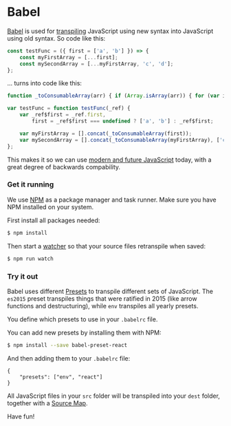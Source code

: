 # Babel

[Babel](https://babeljs.io/) is used for [transpiling](https://en.wikipedia.org/wiki/Source-to-source_compiler) JavaScript using new syntax into JavaScript using old syntax. So code like this:

```javascript
const testFunc = ({ first = ['a', 'b'] }) => {
	const myFirstArray = [...first];
	const mySecondArray = [...myFirstArray, 'c', 'd'];
};
```

... turns into code like this:

```javascript
function _toConsumableArray(arr) { if (Array.isArray(arr)) { for (var i = 0, arr2 = Array(arr.length); i < arr.length; i++) { arr2[i] = arr[i]; } return arr2; } else { return Array.from(arr); } }

var testFunc = function testFunc(_ref) {
	var _ref$first = _ref.first,
	    first = _ref$first === undefined ? ['a', 'b'] : _ref$first;

	var myFirstArray = [].concat(_toConsumableArray(first));
	var mySecondArray = [].concat(_toConsumableArray(myFirstArray), ['c', 'd']);
};
```

This makes it so we can use [modern and future JavaScript](http://es6-features.org/) today, with a great degree of backwards compability.


### Get it running

We use [NPM](https://www.npmjs.com/) as a package manager and task runner. Make sure you have NPM installed on your system.

First install all packages needed:

```bash
$ npm install
```

Then start a [watcher](https://babeljs.io/docs/usage/cli/#babel-compile-files) so that your source files retranspile when saved:

```bash
$ npm run watch
```


### Try it out

Babel uses different [Presets](https://babeljs.io/docs/plugins/#presets-official-presets) to transpile different sets of JavaScript. The `es2015` preset transpiles things that were ratified in 2015 (like arrow functions and destructuring), while `env` transpiles all yearly presets.

You define which presets to use in your `.babelrc` file.

You can add new presets by installing them with NPM:

```bash
$ npm install --save babel-preset-react
```

And then adding them to your `.babelrc` file:

```
{
	"presets": ["env", "react"]
}
```

All JavaScript files in your `src` folder will be transpiled into your `dest` folder, together with a [Source Map](https://developer.mozilla.org/en-US/docs/Tools/Debugger/How_to/Use_a_source_map).

Have fun!
